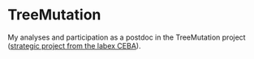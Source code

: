 # TreeMutation

My analyses and participation as a postdoc in the TreeMutation project ([strategic project from the labex CEBA](http://www.labex-ceba.fr/__trashed/)).

